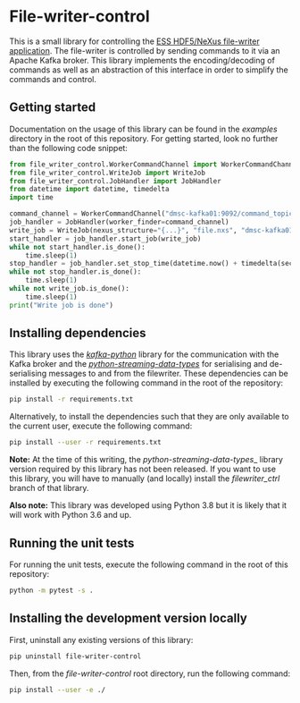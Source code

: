 # File-writer-control
This is a small library for controlling the [ESS HDF5/NeXus file-writer application](https://github.com/ess-dmsc/kafka-to-nexus). The file-writer is controlled by sending commands to it via an Apache Kafka broker. This library implements the encoding/decoding of commands as well as an abstraction of this interface in order to simplify the commands and control.

## Getting started

Documentation on the usage of this library can be found in the _examples_ directory in the root of this repository. For getting started, look no further than the following code snippet:

```python
from file_writer_control.WorkerCommandChannel import WorkerCommandChannel
from file_writer_control.WriteJob import WriteJob
from file_writer_control.JobHandler import JobHandler
from datetime import datetime, timedelta
import time

command_channel = WorkerCommandChannel("dmsc-kafka01:9092/command_topic")
job_handler = JobHandler(worker_finder=command_channel)
write_job = WriteJob(nexus_structure="{...}", "file.nxs", "dmsc-kafka01:9092", datetime.now())
start_handler = job_handler.start_job(write_job)
while not start_handler.is_done():
    time.sleep(1)
stop_handler = job_handler.set_stop_time(datetime.now() + timedelta(seconds=60))
while not stop_handler.is_done():
    time.sleep(1)
while not write_job.is_done():
    time.sleep(1)
print("Write job is done")
```

## Installing dependencies

This library uses the [_kafka-python_](https://kafka-python.readthedocs.io/en/master/index.html) library for the communication with the Kafka broker and the [_python-streaming-data-types_](https://github.com/ess-dmsc/python-streaming-data-types) for serialising and de-serialising messages to and from the filewriter. These dependencies can be installed by executing the following command in the root of the repository:

```bash
pip install -r requirements.txt
```

Alternatively, to install the dependencies such that they are only available to the current user, execute the following command:

```bash
pip install --user -r requirements.txt
```

**Note:** At the time of this writing, the _python-streaming-data-types__ library version required by this library has not been released. If you want to use this library, you will have to manually (and locally) install the *filewriter_ctrl* branch of that library.

**Also note:** This library was developed using Python 3.8 but it is likely that it will work with Python 3.6 and up.

## Running the unit tests
For running the unit tests, execute the following command in the root of this repository:

```bash
python -m pytest -s .
```

## Installing the development version locally

First, uninstall any existing versions of this library:

```bash
pip uninstall file-writer-control
```

Then, from the *file-writer-control* root directory, run the following command:

```bash
pip install --user -e ./
```

